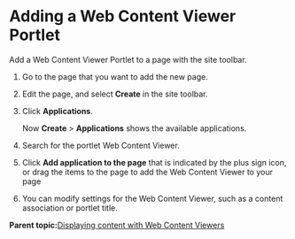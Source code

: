 # Adding a Web Content Viewer Portlet 

Add a Web Content Viewer Portlet to a page with the site toolbar.

1.  Go to the page that you want to add the new page.

2.  Edit the page, and select **Create** in the site toolbar.

3.  Click **Applications**.

    Now **Create** \> **Applications** shows the available applications.

4.  Search for the portlet Web Content Viewer.

5.  Click **Add application to the page** that is indicated by the plus sign icon, or drag the items to the page to add the Web Content Viewer to your page

6.  You can modify settings for the Web Content Viewer, such as a content association or portlet title.


**Parent topic:**[Displaying content with Web Content Viewers ](../wcm/wcm_deploy_wcmviewer.md)

